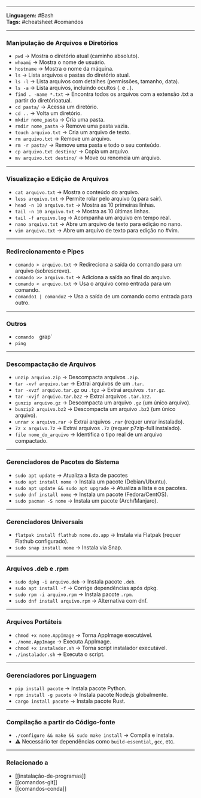 
---

**Linguagem:** #Bash  
**Tags:** #cheatsheet #comandos

---

### Manipulação de Arquivos e Diretórios

- `pwd` → Mostra o diretório atual (caminho absoluto).
- `whoami` → Mostra o nome de usuário. 
- `hostname` → Mostra o nome da máquina. 
- `ls` → Lista arquivos e pastas do diretório atual.
- `ls -l` → Lista arquivos com detalhes (permissões, tamanho, data).
- `ls -a` → Lista arquivos, incluindo ocultos (. e ..).
- `find . -name *.txt` → Encontra todos os arquivos com a extensão .txt a partir do diretórioatual. 
- `cd pasta/` → Acessa um diretório.
- `cd ..` → Volta um diretório.
- `mkdir nome_pasta` → Cria uma pasta.
- `rmdir nome_pasta` → Remove uma pasta vazia.
- `touch arquivo.txt` → Cria um arquivo de texto.
- `rm arquivo.txt` → Remove um arquivo.
- `rm -r pasta/` → Remove uma pasta e todo o seu conteúdo.
- `cp arquivo.txt destino/` → Copia um arquivo.
- `mv arquivo.txt destino/` → Move ou renomeia um arquivo.
---

### Visualização e Edição de Arquivos

- `cat arquivo.txt` → Mostra o conteúdo do arquivo.
- `less arquivo.txt` → Permite rolar pelo arquivo (q para sair).
- `head -n 10 arquivo.txt` → Mostra as 10 primeiras linhas.
- `tail -n 10 arquivo.txt` → Mostra as 10 últimas linhas.
- `tail -f arquivo.log` → Acompanha um arquivo em tempo real.
- `nano arquivo.txt` → Abre um arquivo de texto para edição no nano.
- `vim arquivo.txt` → Abre um arquivo de texto para edição no #vim.
---

### Redirecionamento e Pipes

- `comando > arquivo.txt` → Redireciona a saída do comando para um arquivo (sobrescreve).
- `comando >> arquivo.txt` → Adiciona a saída ao final do arquivo.
- `comando < arquivo.txt` → Usa o arquivo como entrada para um comando.
- `comando1 | comando2` → Usa a saída de um comando como entrada para outro.

---

### Outros 

- `comando  `grap` 
- `ping`



--- 
### Descompactação de Arquivos

- `unzip arquivo.zip` → Descompacta arquivos `.zip`.
- `tar -xvf arquivo.tar` → Extrai arquivos de um `.tar`.
- `tar -xvzf arquivo.tar.gz` ou `.tgz` → Extrai arquivos `.tar.gz`.
- `tar -xvjf arquivo.tar.bz2` → Extrai arquivos `.tar.bz2`.
- `gunzip arquivo.gz` → Descompacta um arquivo `.gz` (um único arquivo).
- `bunzip2 arquivo.bz2` → Descompacta um arquivo `.bz2` (um único arquivo).
- `unrar x arquivo.rar` → Extrai arquivos `.rar` (requer unrar instalado).
- `7z x arquivo.7z` → Extrai arquivos `.7z` (requer p7zip-full instalado).
- `file nome_do_arquivo` → Identifica o tipo real de um arquivo compactado.

---

### Gerenciadores de Pacotes do Sistema

- `sudo apt update` → Atualiza a lista de pacotes
- `sudo apt install nome` → Instala um pacote (Debian/Ubuntu).
- `sudo apt update && sudo apt upgrade` → Atualiza a lista e os pacotes.
- `sudo dnf install nome` → Instala um pacote (Fedora/CentOS).
- `sudo pacman -S nome` → Instala um pacote (Arch/Manjaro).

---

### Gerenciadores Universais

- `flatpak install flathub nome.do.app` → Instala via Flatpak (requer Flathub configurado).
- `sudo snap install nome` → Instala via Snap.

---

### Arquivos .deb e .rpm

- `sudo dpkg -i arquivo.deb` → Instala pacote `.deb`.
- `sudo apt install -f` → Corrige dependências após dpkg.
- `sudo rpm -i arquivo.rpm` → Instala pacote `.rpm`.
- `sudo dnf install arquivo.rpm` → Alternativa com dnf.

---

### Arquivos Portáteis

- `chmod +x nome.AppImage` → Torna AppImage executável.
- `./nome.AppImage` → Executa AppImage.
- `chmod +x instalador.sh` → Torna script instalador executável.
- `./instalador.sh` → Executa o script.

---

### Gerenciadores por Linguagem

- `pip install pacote` → Instala pacote Python.
- `npm install -g pacote` → Instala pacote Node.js globalmente.
- `cargo install pacote` → Instala pacote Rust.

---

### Compilação a partir do Código-fonte

- `./configure && make && sudo make install` → Compila e instala.
- ⚠️ Necessário ter dependências como `build-essential`, `gcc`, etc.

---

### Relacionado a

- [[instalação-de-programas]]
- [[comandos-git]]
- [[comandos-conda]]
